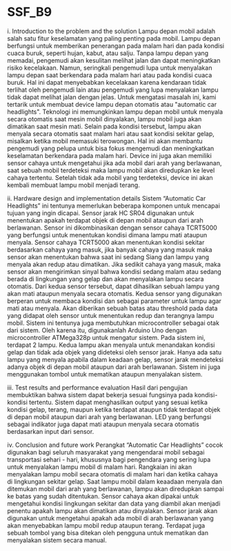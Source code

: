 # SSF_B9
i. Introduction to the problem and the solution
Lampu depan mobil adalah salah satu fitur keselamatan yang paling penting pada mobil. Lampu depan berfungsi untuk memberikan penerangan pada malam hari dan pada kondisi cuaca buruk, seperti hujan, kabut, atau salju. Tanpa lampu depan yang memadai, pengemudi akan kesulitan melihat jalan dan dapat meningkatkan risiko kecelakaan. Namun, seringkali pengemudi lupa untuk menyalakan lampu depan saat berkendara pada malam hari atau pada kondisi cuaca buruk. Hal ini dapat menyebabkan kecelakaan karena kendaraan tidak terlihat oleh pengemudi lain atau pengemudi yang lupa menyalakan lampu tidak dapat melihat jalan dengan jelas. 
Untuk mengatasi masalah ini, kami tertarik untuk membuat device lampu depan otomatis atau "automatic car headlights". Teknologi ini memungkinkan lampu depan mobil untuk menyala secara otomatis saat mesin mobil dinyalakan, lampu mobil juga akan dimatikan saat mesin mati. Selain pada kondisi tersebut, lampu akan menyala secara otomatis saat malam hari atau saat kondisi sekitar gelap, misalkan ketika mobil memasuki terowongan. Hal ini akan membantu pengemudi yang pelupa untuk bisa fokus mengemudi dan meningkatkan keselamatan berkendara pada malam hari. Device ini juga akan memiliki sensor cahaya untuk mengetahui jika ada mobil dari arah yang berlawanan, saat sebuah mobil terdeteksi maka lampu mobil akan diredupkan ke level cahaya tertentu. Setelah tidak ada mobil yang terdeteksi, device ini akan kembali membuat lampu mobil menjadi terang.

ii. Hardware design and implementation details
Sistem “Automatic Car Headlights” ini tentunya memerlukan beberapa komponen untuk mencapai tujuan yang ingin dicapai. Sensor jarak HC SR04 digunakan untuk menentukan apakah terdapat objek di depan mobil ataupun dari arah berlawanan. Sensor ini dikombinasikan dengan sensor cahaya TCRT5000 yang berfungsi untuk menentukan kondisi dimana lampu mati ataupun menyala. Sensor cahaya TCRT5000 akan menentukan kondisi sekitar berdasarkan cahaya yang masuk, jika banyak cahaya yang masuk maka sensor akan menentukan bahwa saat ini sedang Siang dan lampu yang menyala akan redup atau dimatikan. Jika sedikit cahaya yang masuk, maka sensor akan mengirimkan sinyal bahwa kondisi sedang malam atau sedang berada di lingkungan yang gelap dan akan menyalakan lampu secara otomatis. 
Dari kedua sensor tersebut, dapat dihasilkan sebuah lampu yang akan mati ataupun menyala secara otomatis. Kedua sensor yang digunakan berperan untuk membaca kondisi dan sebagai parameter untuk lampu agar mati atau menyala. Akan diberikan sebuah batas atau threshold pada data yang didapat oleh sensor untuk menentukan redup dan terangnya lampu mobil. Sistem ini tentunya juga membutuhkan microcontroller sebagai otak dari sistem. Oleh karena itu, digunakanlah Arduino Uno dengan microcontroller ATMega328p untuk mengatur sistem. Pada sistem ini, terdapat 2 lampu. Kedua lampu akan menyala untuk menandakan kondisi gelap dan tidak ada objek yang dideteksi oleh sensor jarak. Hanya ada satu lampu yang menyala apabila dalam keadaan gelap, sensor jarak mendeteksi adanya objek di depan mobil ataupun dari arah berlawanan. Sistem ini juga menggunakan tombol untuk mematikan ataupun menyalakan sistem.

iii. Test results and performance evaluation
Hasil dari pengujian membuktikan bahwa sistem dapat bekerja sesuai fungsinya pada kondisi-kondisi tertentu. Sistem dapat menghasilkan output yang sesuai ketika kondisi gelap, terang, maupun ketika terdapat ataupun tidak terdapat objek di depan mobil ataupun dari arah yang berlawanan. LED yang berfungsi sebagai indikator juga dapat mati ataupun menyala secara otomatis berdasarkan input dari sensor.

iv. Conclusion and future work
Perangkat “Automatic Car Headlights” cocok digunakan bagi seluruh masyarakat yang mengendarai mobil sebagai transportasi sehari - hari, khususnya bagi pengendara yang sering lupa untuk menyalakan lampu mobil di malam hari. Rangkaian ini akan menyalakan lampu mobil secara otomatis di malam hari dan ketika cahaya di lingkungan sekitar gelap. Saat lampu mobil dalam keaadaan menyala dan ditemukan mobil dari arah yang berlawanan, lampu akan diredupkan sampai ke batas yang sudah ditentukan.
Sensor cahaya akan dipakai untuk mengetahui kondisi lingkungan sekitar dan data yang diambil akan menjadi penentu apakah lampu akan dimatikan atau dinyalakan. Sensor jarak akan digunakan untuk mengetahui apakah ada mobil di arah berlawanan yang akan menyebabkan lampu mobil redup ataupun terang. Terdapat juga sebuah tombol yang bisa ditekan oleh pengguna untuk mematikan dan menyalakan sistem secara manual.
